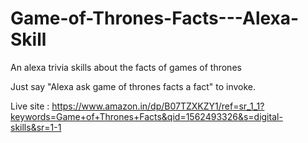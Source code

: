 # Game-of-Thrones-Facts---Alexa-Skill
An alexa trivia skills about the facts of games of thrones

Just say "Alexa ask game of thrones facts a fact" to invoke.

Live site : https://www.amazon.in/dp/B07TZXKZY1/ref=sr_1_1?keywords=Game+of+Thrones+Facts&qid=1562493326&s=digital-skills&sr=1-1
